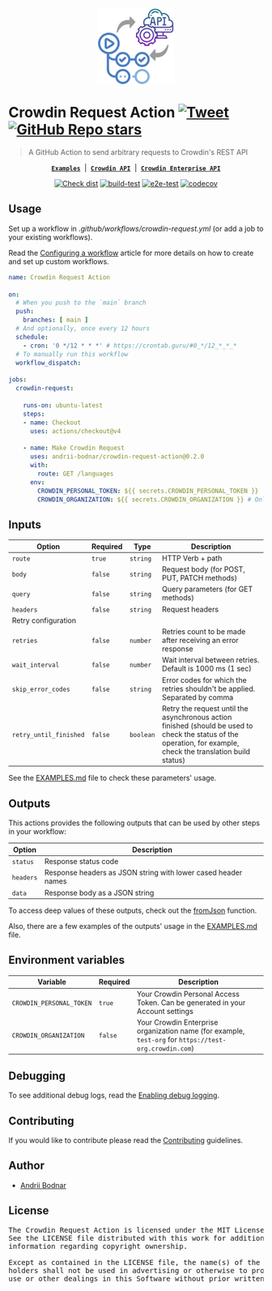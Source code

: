 [<p align='center'><img src='logo.png' width='150' height='150' align='center'/></p>](https://github.com/andrii-bodnar/crowdin-request-action)

# Crowdin Request Action [![Tweet](https://img.shields.io/twitter/url/http/shields.io.svg?style=social)](https://twitter.com/intent/tweet?url=https%3A%2F%2Fgithub.com%2Fandrii-bodnar%2Fcrowdin-request-action&text=A%20GitHub%20Action%20to%20send%20arbitrary%20requests%20to%20Crowdin%27s%20REST%20API)&nbsp;[![GitHub Repo stars](https://img.shields.io/github/stars/andrii-bodnar/crowdin-request-action?style=social&cacheSeconds=1800)](https://github.com/andrii-bodnar/crowdin-request-action/stargazers)

> A GitHub Action to send arbitrary requests to Crowdin's REST API

<div align="center">

[**`Examples`**](/EXAMPLES.md) &nbsp;|&nbsp;
[**`Crowdin API`**](https://developer.crowdin.com/api/v2/) &nbsp;|&nbsp;
[**`Crowdin Enterprise API`**](https://developer.crowdin.com/enterprise/api/v2/)

[![Check dist](https://github.com/andrii-bodnar/crowdin-request-action/actions/workflows/check-dist.yml/badge.svg)](https://github.com/andrii-bodnar/crowdin-request-action/actions/workflows/check-dist.yml)
[![build-test](https://github.com/andrii-bodnar/crowdin-request-action/actions/workflows/test.yml/badge.svg)](https://github.com/andrii-bodnar/crowdin-request-action/actions/workflows/test.yml)
[![e2e-test](https://github.com/andrii-bodnar/crowdin-request-action/actions/workflows/e2eTest.yml/badge.svg)](https://github.com/andrii-bodnar/crowdin-request-action/actions/workflows/e2eTest.yml)
[![codecov](https://codecov.io/gh/andrii-bodnar/crowdin-request-action/branch/main/graph/badge.svg?token=5XBCG8YW8A)](https://codecov.io/gh/andrii-bodnar/crowdin-request-action)

</div>

## Usage

Set up a workflow in *.github/workflows/crowdin-request.yml* (or add a job to your existing workflows).

Read the [Configuring a workflow](https://help.github.com/en/articles/configuring-a-workflow) article for more details on how to create and set up custom workflows.

```yaml
name: Crowdin Request Action

on:
  # When you push to the `main` branch
  push:
    branches: [ main ]
  # And optionally, once every 12 hours
  schedule:
    - cron: '0 */12 * * *' # https://crontab.guru/#0_*/12_*_*_*
  # To manually run this workflow
  workflow_dispatch:

jobs:
  crowdin-request:

    runs-on: ubuntu-latest
    steps:
    - name: Checkout
      uses: actions/checkout@v4

    - name: Make Crowdin Request
      uses: andrii-bodnar/crowdin-request-action@0.2.0
      with:
        route: GET /languages
      env:
        CROWDIN_PERSONAL_TOKEN: ${{ secrets.CROWDIN_PERSONAL_TOKEN }}
        CROWDIN_ORGANIZATION: ${{ secrets.CROWDIN_ORGANIZATION }} # Only for Crowdin Enterprise
```

## Inputs

| Option                 | Required | Type      | Description                                                                                                                                                     |
|------------------------|----------|-----------|-----------------------------------------------------------------------------------------------------------------------------------------------------------------|
| `route`                | `true`   | `string`  | HTTP Verb + path                                                                                                                                                |
| `body`                 | `false`  | `string`  | Request body (for POST, PUT, PATCH methods)                                                                                                                     |
| `query`                | `false`  | `string`  | Query parameters (for GET methods)                                                                                                                              |
| `headers`              | `false`  | `string`  | Request headers                                                                                                                                                 |
| Retry configuration    |          |           |                                                                                                                                                                 |
| `retries`              | `false`  | `number`  | Retries count to be made after receiving an error response                                                                                                      |
| `wait_interval`        | `false`  | `number`  | Wait interval between retries. Default is 1000 ms (1 sec)                                                                                                       |
| `skip_error_codes`     | `false`  | `string`  | Error codes for which the retries shouldn't be applied. Separated by comma                                                                                      |
| `retry_until_finished` | `false`  | `boolean` | Retry the request until the asynchronous action finished (should be used to check the status of the operation, for example, check the translation build status) |

See the [EXAMPLES.md](/EXAMPLES.md) file to check these parameters' usage.

## Outputs

This actions provides the following outputs that can be used by other steps in your workflow:

| Option    | Description                                                   |
|-----------|---------------------------------------------------------------|
| `status`  | Response status code                                          |
| `headers` | Response headers as JSON string with lower cased header names |
| `data`    | Response body as a JSON string                                |

To access deep values of these outputs, check out the [fromJson](https://docs.github.com/en/actions/learn-github-actions/contexts#fromjson) function.

Also, there are a few examples of the outputs' usage in the [EXAMPLES.md](/EXAMPLES.md) file.

## Environment variables

| Variable                 | Required | Description                                                                                            |
|--------------------------|----------|--------------------------------------------------------------------------------------------------------|
| `CROWDIN_PERSONAL_TOKEN` | `true`   | Your Crowdin Personal Access Token. Can be generated in your Account settings                          |
| `CROWDIN_ORGANIZATION`   | `false`  | Your Crowdin Enterprise organization name (for example, `test-org` for `https://test-org.crowdin.com`) |

## Debugging

To see additional debug logs, read the [Enabling debug logging](https://docs.github.com/en/actions/monitoring-and-troubleshooting-workflows/enabling-debug-logging).

## Contributing

If you would like to contribute please read the [Contributing](/CONTRIBUTING.md) guidelines.

## Author

- [Andrii Bodnar](https://github.com/andrii-bodnar/)

## License

<pre>
The Crowdin Request Action is licensed under the MIT License.
See the LICENSE file distributed with this work for additional
information regarding copyright ownership.

Except as contained in the LICENSE file, the name(s) of the above copyright
holders shall not be used in advertising or otherwise to promote the sale,
use or other dealings in this Software without prior written authorization.
</pre>
